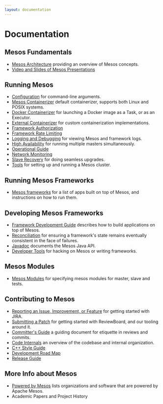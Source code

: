 ```yaml
---
layout: documentation
---
```


# Documentation

## Mesos Fundamentals

* [Mesos Architecture](/documentation/latest/mesos-architecture/) providing an overview of Mesos concepts.
* [Video and Slides of Mesos Presentations](/documentation/latest/mesos-presentations/)

## Running Mesos

* [Configuration](/documentation/latest/configuration/) for command-line arguments.
* [Mesos Containerizer](/documentation/latest/mesos-containerizer/) default containerizer, supports both Linux and POSIX systems.
* [Docker Containerizer](/documentation/latest/docker-containerizer/) for launching a Docker image as a Task, or as an Executor.
* [External Containerizer](/documentation/latest/external-containerizer/) for custom containerization implementations.
* [Framework Authorization](/documentation/latest/authorization/)
* [Framework Rate Limiting](/documentation/latest/framework-rate-limiting/)
* [Logging and Debugging](/documentation/latest/logging-and-debugging/) for viewing Mesos and framework logs.
* [High Availability](/documentation/latest/high-availability/) for running multiple masters simultaneously.
* [Operational Guide](/documentation/latest/operational-guide/)
* [Network Monitoring](/documentation/latest/network-monitoring/)
* [Slave Recovery](/documentation/latest/slave-recovery/) for doing seamless upgrades.
* [Tools](/documentation/latest/tools/) for setting up and running a Mesos cluster.

## Running Mesos Frameworks

 * [Mesos frameworks](/documentation/latest/mesos-frameworks/) for a list of apps built on top of Mesos, and instructions on how to run them.

## Developing Mesos Frameworks

* [Framework Development Guide](/documentation/latest/app-framework-development-guide/) describes how to build applications on top of Mesos.
* [Reconciliation](/documentation/latest/reconciliation/) for ensuring a framework's state remains eventually consistent in the face of failures.
* [Javadoc](/api/latest/java/) documents the Mesos Java API.
* [Developer Tools](/documentation/latest/tools/) for hacking on Mesos or writing frameworks.

## Mesos Modules

* [Mesos Modules](/documentation/latest/modules/) for specifying mesos modules for master, slave and tests.

## Contributing to Mesos

* [Reporting an Issue, Improvement, or Feature](/documentation/latest/reporting-a-bug/) for getting started with JIRA.
* [Submitting a Patch](/documentation/latest/submitting-a-patch/) for getting started with ReviewBoard, and our tooling around it.
* [Committer's Guide](/documentation/latest/committers-guide/) a guiding document for etiquette in reviews and commits.
* [Code Internals](/documentation/latest/mesos-code-internals/) an overview of the codebase and internal organization.
* [C++ Style Guide](/documentation/latest/mesos-c++-style-guide/)
* [Development Road Map](/documentation/latest/mesos-roadmap/)
* [Release Guide](/documentation/latest/release-guide/)

## More Info about Mesos

* [Powered by Mesos](/documentation/latest/powered-by-mesos/) lists organizations and software that are powered by Apache Mesos.
* Academic Papers and Project History
